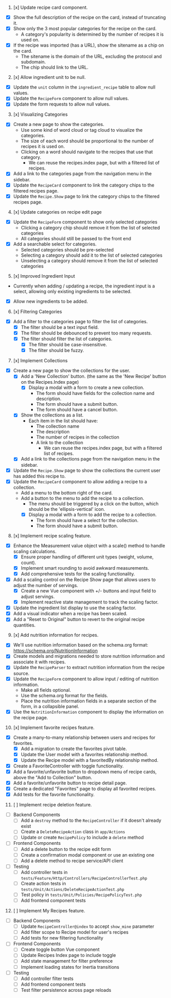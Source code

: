 1. [x] Update recipe card component.
  - [x] Show the full description of the recipe on the card, instead of truncating it.
  - [x] Show only the 3 most popular categories for the recipe on the card.
    - A category's popularity is determined by the number of recipes it is used on.
  - [x] If the recipe was imported (has a URL), show the sitename as a chip on the card.
    - The sitename is the domain of the URL, excluding the protocol and subdomain.
    - The chip should link to the URL.
2. [x] Allow ingredient unit to be null.
  - [x] Update the `unit` column in the `ingredient_recipe` table to allow null values.
  - [x] Update the `RecipeForm` component to allow null values.
  - [x] Update the form requests to allow null values.
3. [x] Visualizing Categories
  - [x] Create a new page to show the categories.
    - Use some kind of word cloud or tag cloud to visualize the categories.
    - The size of each word should be proportional to the number of recipes it is used on.
    - Clicking on a word should navigate to the recipes that use that category.
      - We can reuse the recipes.index page, but with a filtered list of recipes.
  - [x] Add a link to the categories page from the navigation menu in the sidebar.
  - [x] Update the `RecipeCard` component to link the category chips to the filtered recipes page.
  - [x] Update the `Recipe.Show` page to link the category chips to the filtered recipes page.
4. [x] Update categories on recipe edit page
  - [x] Update the `RecipeForm` component to show only selected categories
    - Clicking a category chip should remove it from the list of selected categories
    - All categories should still be passed to the front end
  - [x] Add a searchable select for categories. 
    - Selected categories should be pre-selected
    - Selecting a category should add it to the list of selected categories
    - Unselecting a category should remove it from the list of selected categories
5. [x] Improved Ingredient Input
  - Currently when adding / updating a recipe, the ingredient input is a select, allowing only existing ingredients to be selected.
  - [x] Allow new ingredients to be added.
6. [x] Filtering Categories
  - [x] Add a filter to the categories page to filter the list of categories.
    - [x] The filter should be a text input field.
    - [x] The filter should be debounced to prevent too many requests.
    - [x] The filter should filter the list of categories.
      - [x] The filter should be case-insensitive.
      - [x] The filter should be fuzzy.
7. [x] Implement Collections
  - [x] Create a new page to show the collections for the user.
    - [x] Add a 'New Collection' button. (the same as the 'New Recipe' button on the Recipes.Index page)
      - [x] Display a modal with a form to create a new collection.
        - The form should have fields for the collection name and description.
        - The form should have a submit button.
        - The form should have a cancel button.
    - [x] Show the collections as a list.
      - Each item in the list should have:
        - The collection name
        - The description
        - The number of recipes in the collection
        - A link to the collection
          - We can reuse the recipes.index page, but with a filtered list of recipes.
    - [x] Add a link to the collections page from the navigation menu in the sidebar.
  - [x] Update the `Recipe.Show` page to show the collections the current user has added this recipe to.
  - [x] Update the `RecipeCard` component to allow adding a recipe to a collection.
    - Add a menu to the bottom right of the card.
    - Add a button to the menu to add the recipe to a collection.
      - The menu should be triggered by a click on the button, which should be the 'ellipsis-vertical' icon.
      - [x] Display a modal with a form to add the recipe to a collection.
        - The form should have a select for the collection.
        - The form should have a submit button.
8. [x] Implement recipe scaling feature.
  - [x] Enhance the Measurement value object with a scale() method to handle scaling calculations.
    - [x] Ensure proper handling of different unit types (weight, volume, count).
    - [x] Implement smart rounding to avoid awkward measurements.
    - [x] Add comprehensive tests for the scaling functionality.
  - [x] Add a scaling control on the Recipe Show page that allows users to adjust the number of servings.
    - [x] Create a new Vue component with +/- buttons and input field to adjust servings.
    - [x] Implement reactive state management to track the scaling factor.
  - [x] Update the ingredient list display to use the scaling factor.
  - [x] Add a visual indicator when a recipe has been scaled.
  - [x] Add a "Reset to Original" button to revert to the original recipe quantities.

9. [x] Add nutrition information for recipes.
  - [x] We'll use nutrition information based on the schema.org format: https://schema.org/NutritionInformation
  - [x] Create models and migrations needed to store nutrition information and associate it with recipes.
  - [x] Update the `RecipeParser` to extract nutrition information from the recipe source.
  - [x] Update the `RecipeForm` component to allow input / editing of nutrition information.
    - Make all fields optional.
    - Use the schema.org format for the fields.
    - Place the nutrition information fields in a separate section of the form, in a collapsible panel.
  - [x] Use the `NutritionInformation` component to display the information on the recipe page.

10. [x] Implement favorite recipes feature.
  - [x] Create a many-to-many relationship between users and recipes for favorites.
    - [x] Add a migration to create the favorites pivot table.
    - [x] Update the User model with a favorites relationship method.
    - [x] Update the Recipe model with a favoritedBy relationship method.
  - [x] Create a FavoriteController with toggle functionality.
  - [x] Add a favorite/unfavorite button to dropdown menu of recipe cards, above the "Add to Collection" button.
  - [x] Add a favorite/unfavorite button to recipe detail page.
  - [x] Create a dedicated "Favorites" page to display all favorited recipes.
  - [x] Add tests for the favorite functionality.

11. [ ] Implement recipe deletion feature.
  - [ ] Backend Components
    - [ ] Add a `destroy` method to the `RecipeController` if it doesn't already exist
    - [ ] Create a `DeleteRecipeAction` class in `app/Actions`
    - [ ] Update or create `RecipePolicy` to include a `delete` method
  - [ ] Frontend Components
    - [ ] Add a delete button to the recipe edit form
    - [ ] Create a confirmation modal component or use an existing one
    - [ ] Add a delete method to recipe service/API client
  - [ ] Testing
    - [ ] Add controller tests in `tests/Feature/Http/Controllers/RecipeControllerTest.php`
    - [ ] Create action tests in `tests/Unit/Actions/DeleteRecipeActionTest.php`
    - [ ] Test policy in `tests/Unit/Policies/RecipePolicyTest.php`
    - [ ] Add frontend component tests

12. [ ] Implement My Recipes feature.
  - [ ] Backend Components
    - [ ] Update `RecipeController@index` to accept `show_mine` parameter
    - [ ] Add filter scope to Recipe model for user's recipes
    - [ ] Add tests for new filtering functionality
  - [ ] Frontend Components
    - [ ] Create toggle button Vue component
    - [ ] Update Recipes Index page to include toggle
    - [ ] Add state management for filter preference
    - [ ] Implement loading states for Inertia transitions
  - [ ] Testing
    - [ ] Add controller filter tests
    - [ ] Add frontend component tests
    - [ ] Test filter persistence across page reloads
